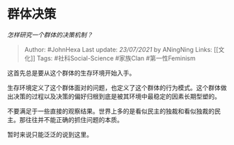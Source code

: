 # 群体决策
*怎样研究一个群体的决策机制？*

> Author: #JohnHexa
Last update: *23/07/2021* by ANingNing
Links: [[文化]]
Tags:  #社科Social-Science #家族Clan #第一性Feminism



这首先总是要从这个群体的生存环境开始入手。

生存环境定义了这个群体面对的问题，也定义了这个群体的行为模式。这个群体做出决策的过程以及决策的偏好归根到底是被其环境中最稳定的因素长期型塑的。

不要满足于一些直接的观察结果。世界上多的是看似民主的独裁和看似独裁的民主。那往往并不能正确的抓住问题的本质。

暂时来说只能泛泛的说到这里。



